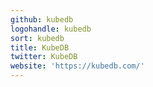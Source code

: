 ```yaml
---
github: kubedb
logohandle: kubedb
sort: kubedb
title: KubeDB
twitter: KubeDB
website: 'https://kubedb.com/'
---
```

